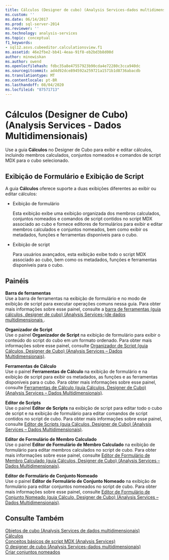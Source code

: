 ```yaml
---
title: Cálculos (Designer de cubo) (Analysis Services-dados multidimensionais) | Microsoft Docs
ms.custom: ''
ms.date: 06/14/2017
ms.prod: sql-server-2014
ms.reviewer: ''
ms.technology: analysis-services
ms.topic: conceptual
f1_keywords:
- sql12.asvs.cubeeditor.calculationsview.f1
ms.assetid: 46e2fbe2-bb41-4eaa-91f8-eb2bd3b8d00d
author: minewiskan
ms.author: owend
ms.openlocfilehash: fdbc35a8e47557923b90cda4e72280c3cca940dc
ms.sourcegitcommit: ad4d92dce894592a259721a1571b1d8736abacdb
ms.translationtype: MT
ms.contentlocale: pt-BR
ms.lasthandoff: 08/04/2020
ms.locfileid: "87571713"
---
```

# <a name="calculations-cube-designer-analysis-services---multidimensional-data"></a>Cálculos (Designer de Cubo) (Analysis Services - Dados Multidimensionais)
  Use a guia **Cálculos** no Designer de Cubo para exibir e editar cálculos, incluindo membros calculados, conjuntos nomeados e comandos de script MDX para o cubo selecionado.  
  
## <a name="form-view-and-script-view"></a>Exibição de Formulário e Exibição de Script  
 A guia **Cálculos** oferece suporte a duas exibições diferentes ao exibir ou editar cálculos:  
  
-   Exibição de formulário  
  
     Esta exibição exibe uma exibição organizada dos membros calculados, conjuntos nomeados e comandos de script contidos no script MDX associado ao cubo e fornece editores de formulários para exibir e editar membros calculados e conjuntos nomeados, bem como exibir os metadados, funções e ferramentas disponíveis para o cubo.  
  
-   Exibição de script  
  
     Para usuários avançados, esta exibição exibe todo o script MDX associado ao cubo, bem como os metadados, funções e ferramentas disponíveis para o cubo.  
  
## <a name="panes"></a>Painéis  
 **Barra de ferramentas**  
 Use a barra de ferramentas na exibição de formulário e no modo de exibição de script para executar operações comuns nessa guia. Para obter mais informações sobre esse painel, consulte a [barra de ferramentas &#40;guia cálculos, designer de cubo&#41; &#40;Analysis Services-&#41;de dados multidimensionais ](toolbar-calculations-tab-cube-designer-analysis-services-multidimensional-data.md).  
  
 **Organizador de Script**  
 Use o painel **Organizador de Script** na exibição de formulário para exibir o conteúdo do script do cubo em um formato ordenado. Para obter mais informações sobre esse painel, consulte [Organizador de Script &#40;guia Cálculos, Designer de Cubo&#41; &#40;Analysis Services – Dados Multidimensionais&#41;](script-organizer-cube-designer-analysis-services-multidimensional-data.md).  
  
 **Ferramentas de Cálculo**  
 Use o painel **Ferramentas de Cálculo** na exibição de formulário e na exibição de script para exibir os metadados, as funções e as ferramentas disponíveis para o cubo. Para obter mais informações sobre esse painel, consulte [Ferramentas de Cálculo &#40;guia Cálculos, Designer de Cubo&#41; &#40;Analysis Services – Dados Multidimensionais&#41;](calculation-tools-cube-designer-analysis-services-multidimensional-data.md).  
  
 **Editor de Scripts**  
 Use o painel **Editor de Scripts** na exibição de script para editar todo o cubo de script e na exibição de formulário para editar comandos de script contidos no script de cubo. Para obter mais informações sobre esse painel, consulte [Editor de Scripts &#40;guia Cálculos, Designer de Cubo&#41; &#40;Analysis Services – Dados Multidimensionais&#41;](script-editor-calculations-cube-designer-analysis-services-multidimensional-data.md).  
  
 **Editor de Formulário de Membro Calculado**  
 Use o painel **Editor de Formulário de Membro Calculado** na exibição de formulário para editar membros calculados no script de cubo. Para obter mais informações sobre esse painel, consulte [Editor de Formulário de Membro Calculado &#40;guia Cálculos, Designer de Cubo&#41; &#40;Analysis Services – Dados Multidimensionais&#41;](calculated-member-form-editor-cube-designer-analysis-services-multidimensional-data.md).  
  
 **Editor de Formulário de Conjunto Nomeado**  
 Use o painel **Editor de Formulário de Conjunto Nomeado** na exibição de formulário para editar conjuntos nomeados no script de cubo. Para obter mais informações sobre esse painel, consulte [Editor de Formulário de Conjunto Nomeado &#40;guia Cálculo, Designer de Cubo&#41; &#40;Analysis Services – Dados Multidimensionais&#41;](named-set-form-editor-cube-designer-analysis-services-multidimensional-data.md).  
  
## <a name="see-also"></a>Consulte Também  
 [Objetos de cubo &#40;Analysis Services de dados multidimensionais&#41;](multidimensional-models-olap-logical-cube-objects/cube-objects-analysis-services-multidimensional-data.md)   
 [Cálculos](multidimensional-models-olap-logical-cube-objects/calculations.md)   
 [Conceitos básicos de script MDX &#40;Analysis Services&#41;](multidimensional-models/mdx/mdx-scripting-fundamentals-analysis-services.md)   
 [O designer de cubo &#40;Analysis Services-dados multidimensionais&#41;](cube-designer-analysis-services-multidimensional-data.md)   
 [Criar conjuntos nomeados](multidimensional-models/create-named-sets.md)  
  
  
